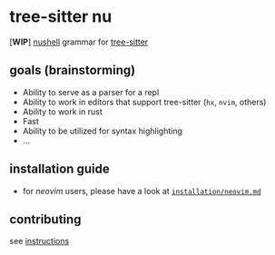 # tree-sitter nu

[**WIP**] [nushell](https://github.com/nushell/nushell) grammar for [tree-sitter](https://tree-sitter.github.io/tree-sitter/)

## goals (brainstorming)

- Ability to serve as a parser for a repl
- Ability to work in editors that support tree-sitter (`hx`, `nvim`, others)
- Ability to work in rust
- Fast
- Ability to be utilized for syntax highlighting
- ...

## installation guide
- for *neovim* users, please have a look at [`installation/neovim.md`](installation/neovim.md)

## contributing
see [instructions](./CONTRIBUTING.md)
